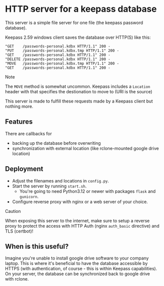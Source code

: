 # HTTP server for a keepass database

This server is a simple file server for one file (the keepass password
database).

Keepass 2.59 windows client saves the database over HTTP(S) like this:
```
"GET    /passwords-personal.kdbx HTTP/1.1" 200 -
"PUT    /passwords-personal.kdbx.tmp HTTP/1.1" 200 -
"GET    /passwords-personal.kdbx HTTP/1.1" 200 -
"DELETE /passwords-personal.kdbx HTTP/1.1" 200 -
"MOVE   /passwords-personal.kdbx.tmp HTTP/1.1" 200 -
"GET    /passwords-personal.kdbx HTTP/1.1" 200 -
```

> [!NOTE]
> The `MOVE` method is somewhat uncommon. Keepass includes a `Location` header with that specifies the destionation to move to (URI is the source)

This server is made to fulfill these requests made by a Keepass client but nothing more.

## Features

There are callbacks for
- backing up the database before overwriting
- synchronization with external location (like rclone-mounted google drive
location)

## Deployment

- Adjust the filenames and locations in `config.py`.
- Start the server by running `start.sh`.
  - You're going to need Python3.12 or newer with packages `flask` and `gunicorn`.
- Configure reverse proxy with nginx or a web server of your choice.

> [!CAUTION]
> When exposing this server to the internet, make sure to setup a
> reverse proxy to protect the access with HTTP Auth (nginx `auth_basic`
> directive) and TLS (certbot)!

## When is this useful?

Imagine you're unable to install google drive software to your company laptop.
This is where it's beneficial to have the database accessible by HTTPS (with
authentication, of course - this is within Keepass capabilities). On your
server, the database can be synchronized back to google drive with rclone.
